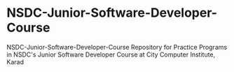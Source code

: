 # NSDC-Junior-Software-Developer-Course
 NSDC-Junior-Software-Developer-Course
Repository for Practice Programs in NSDC's Junior Software Developer Course at City Computer Institute, Karad
